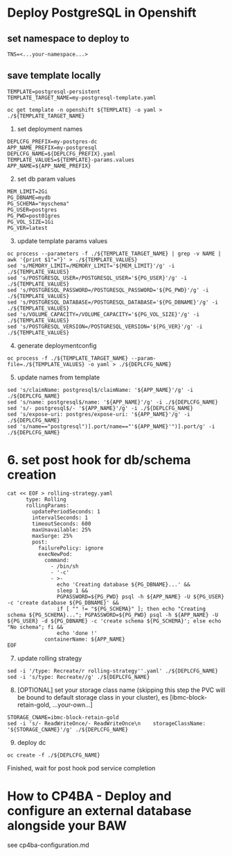# Deploy PostgreSQL in Openshift

## set namespace to deploy to
```
TNS=<...your-namespace...>
```

## save template locally
```
TEMPLATE=postgresql-persistent
TEMPLATE_TARGET_NAME=my-postgresql-template.yaml

oc get template -n openshift ${TEMPLATE} -o yaml > ./${TEMPLATE_TARGET_NAME}
```

1. set deployment names
```
DEPLCFG_PREFIX=my-postgres-dc
APP_NAME_PREFIX=my-postgresql
DEPLCFG_NAME=${DEPLCFG_PREFIX}.yaml
TEMPLATE_VALUES=${TEMPLATE}-params.values
APP_NAME=${APP_NAME_PREFIX}
```

2. set db param values
```
MEM_LIMIT=2Gi
PG_DBNAME=mydb
PG_SCHEMA="myschema"
PG_USER=postgres
PG_PWD=post01gres
PG_VOL_SIZE=1Gi
PG_VER=latest
```

3. update template params values
```
oc process --parameters -f ./${TEMPLATE_TARGET_NAME} | grep -v NAME | awk '{print $1"="}' > ./${TEMPLATE_VALUES}
sed 's/MEMORY_LIMIT=/MEMORY_LIMIT='${MEM_LIMIT}'/g' -i ./${TEMPLATE_VALUES}
sed 's/POSTGRESQL_USER=/POSTGRESQL_USER='${PG_USER}'/g' -i ./${TEMPLATE_VALUES}
sed 's/POSTGRESQL_PASSWORD=/POSTGRESQL_PASSWORD='${PG_PWD}'/g' -i ./${TEMPLATE_VALUES}
sed 's/POSTGRESQL_DATABASE=/POSTGRESQL_DATABASE='${PG_DBNAME}'/g' -i ./${TEMPLATE_VALUES}
sed 's/VOLUME_CAPACITY=/VOLUME_CAPACITY='${PG_VOL_SIZE}'/g' -i ./${TEMPLATE_VALUES}
sed 's/POSTGRESQL_VERSION=/POSTGRESQL_VERSION='${PG_VER}'/g' -i ./${TEMPLATE_VALUES}
```

4. generate deploymentconfig
```
oc process -f ./${TEMPLATE_TARGET_NAME} --param-file=./${TEMPLATE_VALUES} -o yaml > ./${DEPLCFG_NAME}
```

5. update names from template
```
sed 's/claimName: postgresql$/claimName: '${APP_NAME}'/g' -i ./${DEPLCFG_NAME}
sed 's/name: postgresql$/name: '${APP_NAME}'/g' -i ./${DEPLCFG_NAME}
sed 's/- postgresql$/- '${APP_NAME}'/g' -i ./${DEPLCFG_NAME}
sed 's/expose-uri: postgres/expose-uri: '${APP_NAME}'/g' -i ./${DEPLCFG_NAME}
sed 's/name=="postgresql")].port/name=="'${APP_NAME}'")].port/g' -i ./${DEPLCFG_NAME}
```

# 6. set post hook for db/schema creation
```
cat << EOF > rolling-strategy.yaml
      type: Rolling
      rollingParams:
        updatePeriodSeconds: 1
        intervalSeconds: 1
        timeoutSeconds: 600
        maxUnavailable: 25%
        maxSurge: 25%
        post:
          failurePolicy: ignore
          execNewPod:
            command:
              - /bin/sh
              - '-c'
              - >-
                echo 'Creating database ${PG_DBNAME}...' && 
                sleep 1 && 
                PGPASSWORD=${PG_PWD} psql -h ${APP_NAME} -U ${PG_USER} -c 'create database ${PG_DBNAME}' && 
                if [ "" != "${PG_SCHEMA}" ]; then echo "Creating schema ${PG_SCHEMA}..."; PGPASSWORD=${PG_PWD} psql -h ${APP_NAME} -U ${PG_USER} -d ${PG_DBNAME} -c 'create schema ${PG_SCHEMA}'; else echo "No schema"; fi &&
                echo 'done !'
            containerName: ${APP_NAME}
EOF
```

7. update rolling strategy
```
sed -i '/type: Recreate/r rolling-strategy''.yaml' ./${DEPLCFG_NAME}
sed -i 's/type: Recreate//g' ./${DEPLCFG_NAME}
```

8. [OPTIONAL] set your storage class name (skipping this step the PVC will be bound to default storage class in your cluster), es [ibmc-block-retain-gold, ...your-own...]
```
STORAGE_CNAME=ibmc-block-retain-gold
sed -i 's/- ReadWriteOnce/- ReadWriteOnce\n    storageClassName: '${STORAGE_CNAME}'/g' ./${DEPLCFG_NAME}
```

9. deploy dc
```
oc create -f ./${DEPLCFG_NAME}
```

Finished, wait for post hook pod service completion


# How to CP4BA - Deploy and configure an external database alongside your BAW

see cp4ba-configuration.md
